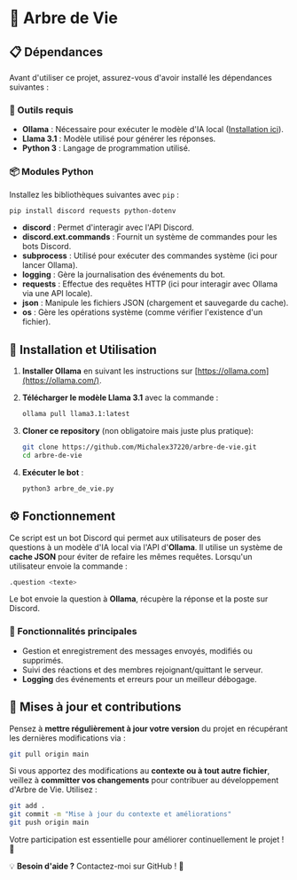 # 🌳 Arbre de Vie

## 📋 Dépendances
Avant d'utiliser ce projet, assurez-vous d'avoir installé les dépendances suivantes :

### 🔧 Outils requis
- **Ollama** : Nécessaire pour exécuter le modèle d'IA local ([Installation ici](https://ollama.com/)).
- **Llama 3.1** : Modèle utilisé pour générer les réponses.
- **Python 3** : Langage de programmation utilisé.

### 📦 Modules Python
Installez les bibliothèques suivantes avec `pip` :
```sh
pip install discord requests python-dotenv
```
- **discord** : Permet d'interagir avec l'API Discord.
- **discord.ext.commands** : Fournit un système de commandes pour les bots Discord.
- **subprocess** : Utilisé pour exécuter des commandes système (ici pour lancer Ollama).
- **logging** : Gère la journalisation des événements du bot.
- **requests** : Effectue des requêtes HTTP (ici pour interagir avec Ollama via une API locale).
- **json** : Manipule les fichiers JSON (chargement et sauvegarde du cache).
- **os** : Gère les opérations système (comme vérifier l'existence d'un fichier).

## 🚀 Installation et Utilisation

1. **Installer Ollama** en suivant les instructions sur [https://ollama.com](https://ollama.com/).
2. **Télécharger le modèle Llama 3.1** avec la commande :
   ```sh
   ollama pull llama3.1:latest
   ```
3. **Cloner ce repository** (non obligatoire mais juste plus pratique):
   ```sh
   git clone https://github.com/Michalex37220/arbre-de-vie.git
   cd arbre-de-vie
   ```

4. **Exécuter le bot** :
   ```sh
   python3 arbre_de_vie.py
   ```

## ⚙️ Fonctionnement

Ce script est un bot Discord qui permet aux utilisateurs de poser des questions à un modèle d'IA local via l'API d'**Ollama**. Il utilise un système de **cache JSON** pour éviter de refaire les mêmes requêtes. Lorsqu'un utilisateur envoie la commande :
```sh
.question <texte>
```
Le bot envoie la question à **Ollama**, récupère la réponse et la poste sur Discord.

### 📜 Fonctionnalités principales
- Gestion et enregistrement des messages envoyés, modifiés ou supprimés.
- Suivi des réactions et des membres rejoignant/quittant le serveur.
- **Logging** des événements et erreurs pour un meilleur débogage.

## 🔄 Mises à jour et contributions
Pensez à **mettre régulièrement à jour votre version** du projet en récupérant les dernières modifications via :
```sh
git pull origin main
```
Si vous apportez des modifications au **contexte ou à tout autre fichier**, veillez à **committer vos changements** pour contribuer au développement d'Arbre de Vie. Utilisez :
```sh
git add .
git commit -m "Mise à jour du contexte et améliorations"
git push origin main
```
Votre participation est essentielle pour améliorer continuellement le projet ! 🚀

💡 **Besoin d'aide ?** Contactez-moi sur GitHub ! 🚀
